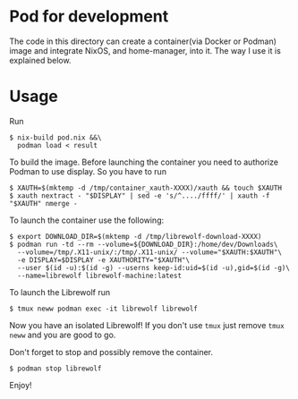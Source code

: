 # Pod for development
The code in this directory can create a container(via Docker or Podman) image and integrate NixOS,
and home-manager, into it. The way I use it is explained below.

# Usage
Run

```shell
$ nix-build pod.nix &&\
  podman load < result
```

To build the image. Before launching the container you need to authorize Podman to use display.
So you have to run

```shell
$ XAUTH=$(mktemp -d /tmp/container_xauth-XXXX)/xauth && touch $XAUTH
$ xauth nextract - "$DISPLAY" | sed -e 's/^..../ffff/' | xauth -f "$XAUTH" nmerge -
```

To launch the container use the following:

```shell
$ export DOWNLOAD_DIR=$(mktemp -d /tmp/librewolf-download-XXXX)
$ podman run -td --rm --volume=${DOWNLOAD_DIR}:/home/dev/Downloads\
  --volume=/tmp/.X11-unix/:/tmp/.X11-unix/ --volume="$XAUTH:$XAUTH"\
  -e DISPLAY=$DISPLAY -e XAUTHORITY="$XAUTH"\
  --user $(id -u):$(id -g) --userns keep-id:uid=$(id -u),gid=$(id -g)\
  --name=librewolf librewolf-machine:latest
```

To launch the Librewolf run

```shell
$ tmux neww podman exec -it librewolf librewolf
```

Now you have an isolated Librewolf!
If you don't use `tmux` just remove `tmux neww` and you are good to go.

Don't forget to stop and possibly remove the container.
```shell
$ podman stop librewolf
```

Enjoy!

